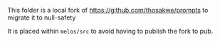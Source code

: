 This folder is a local fork of https://github.com/thosakwe/prompts to migrate it to null-safety

It is placed within `melos/src` to avoid having to publish the fork to pub.